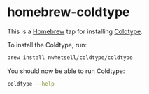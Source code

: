 # homebrew-coldtype

This is a [Homebrew](https://brew.sh) tap for installing [Coldtype](https://coldtype.goodhertz.com).

To install the Coldtype, run:

```sh
brew install nwhetsell/coldtype/coldtype
```

You should now be able to run Coldtype:

```sh
coldtype --help
```
